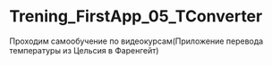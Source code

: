 # Trening_FirstApp_05_TConverter
Проходим самообучение по видеокурсам(Приложение перевода температуры из Цельсия в Фаренгейт)
